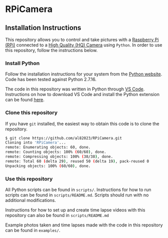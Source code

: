 # RPiCamera

## Installation Instructions
This repository allows you to control and take pictures with a [Raspberry Pi (RPi)][1] connected to a [High Quality (HQ) Camera][2] using `Python`. In order to use this repository, follow the instructions below.

### Install Python
Follow the installation instructions for your system from the [Python website][3]. Code has been tested against Python 2.7.16.

The code in this repository was written in Python through [VS Code][4]. Instructions on how to download VS Code and install the Python extension can be found [here][5].

### Clone this repository
If you have `git` installed, the easiest way to obtain this code is to clone the repository.

```sh
$ git clone https://github.com/al82023/RPiCamera.git
Cloning into 'RPiCamera'...
remote: Enumerating objects: 60, done.
remote: Counting objects: 100% (60/60), done.
remote: Compressing objects: 100% (38/38), done.
remote: Total 60 (delta 29), reused 50 (delta 19), pack-reused 0
Unpacking objects: 100% (60/60), done.
```

### Use this repository
All Python scripts can be found in `scripts/`. Instructions for how to run scripts can be found in `scripts/README.md`. Scripts should run with no additional modifications.

Instructions for how to set up and create time lapse videos with this repository can also be found in `scripts/README.md`

Example photos taken and time lapses made with the code in this repository can be found in `examples/`.

[1]: https://www.raspberrypi.org/
[2]: https://www.raspberrypi.org/products/raspberry-pi-high-quality-camera/
[3]: https://www.python.org/downloads/
[4]: https://code.visualstudio.com/
[5]: https://code.visualstudio.com/docs/python/python-tutorial